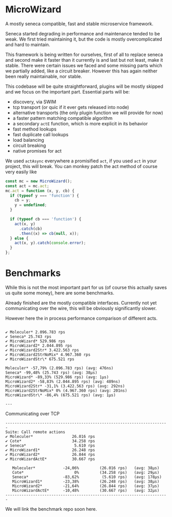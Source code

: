 # MicroWizard

A mostly seneca compatible, fast and stable microservice framework.

Seneca started degrading in performance and maintenance tended to be weak.
We first tried maintaining it, but the code is mostly overcomplicated and
hard to maintain.

This framework is being written for ourselves, first of all to replace
seneca and second make it faster than it currently is and last but not
least, make it stable. There were certain issues we faced and some missing
parts which we partially added, like a circuit breaker. However this has
again neither been really maintainable, nor stable.

This codebase will be quite straightforward, plugins will be mostly skipped
and we focus on the important part. Essential parts will be:

- discovery, via SWIM
- tcp transport (or quic if it ever gets released into node)
- alternative transports (the only plugin function we will provide for now)
- a faster pattern matching compatible algorithm
- a secondary `actE` function, which is more explicit in its behavior
- fast method lookups
- fast duplicate call lookups
- load balancing
- circuit breaking
- native promises for act

We used `actAsync` everywhere a promisified `act`, if you used `act` in your
project, this will break. You can monkey patch the act method of course very
easily like

```js
const mc = new MicroWizard();
const act = mc.act;
mc.act = function (x, y, cb) {
  if (typeof y === 'function') {
    cb = y;
    y = undefined;
  }

  if (typeof cb === 'function') {
    act(x, y)
      .catch(cb)
      .then((x) => cb(null, x));
  } else {
    act(x, y).catch(console.error);
  }
};
```

# Benchmarks

While this is not the most important part for us (of course this actually
saves us quite some money), here are some benchmarks.

Already finished are the mostly compatible interfaces. Currently not yet
communicating over the wire, this will be obviously significantly slower.

However here the in process performance comparison of different acts.

```

✔ Moleculer* 2.096.783 rps
✔ Seneca* 25.743 rps
✔ MicroWizard* 529.986 rps
✔ MicroWizard2* 2.044.895 rps
✔ MicroWizard2Str* 3.422.563 rps
✔ MicroWizard2StrNoMix* 4.967.360 rps
✔ MicroWizardStr\* 675.521 rps

Moleculer* -57,79% (2.096.783 rps) (avg: 476ns)
Seneca* -99,48% (25.743 rps) (avg: 38μs)
MicroWizard* -89,33% (529.986 rps) (avg: 1μs)
MicroWizard2* -58,83% (2.044.895 rps) (avg: 489ns)
MicroWizard2Str* -31,1% (3.422.563 rps) (avg: 292ns)
MicroWizard2StrNoMix* 0% (4.967.360 rps) (avg: 201ns)
MicroWizardStr\* -86,4% (675.521 rps) (avg: 1μs)

---

```

Communicating over TCP

```
-----------------------------------------------------------------------
Suite: Call remote actions
✔ Moleculer*                 26.016 rps
✔ Cote*                      34.258 rps
✔ Seneca*                     5.610 rps
✔ MicroWizard1*              26.248 rps
✔ MicroWizard2*              26.844 rps
✔ MicroWizardActE*           30.667 rps

   Moleculer*            -24,06%         (26.016 rps)   (avg: 38μs)
   Cote*                      0%         (34.258 rps)   (avg: 29μs)
   Seneca*               -83,62%          (5.610 rps)   (avg: 178μs)
   MicroWizard1*         -23,38%         (26.248 rps)   (avg: 38μs)
   MicroWizard2*         -21,64%         (26.844 rps)   (avg: 37μs)
   MicroWizardActE*      -10,48%         (30.667 rps)   (avg: 32μs)
-----------------------------------------------------------------------
```

We will link the benchmark repo soon here.
